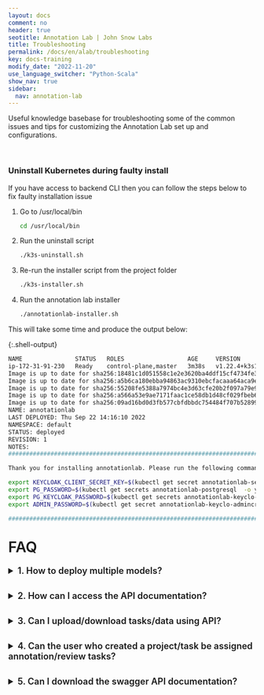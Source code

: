```yaml
---
layout: docs
comment: no
header: true
seotitle: Annotation Lab | John Snow Labs
title: Troubleshooting
permalink: /docs/en/alab/troubleshooting
key: docs-training
modify_date: "2022-11-20"
use_language_switcher: "Python-Scala"
show_nav: true
sidebar:
  nav: annotation-lab
---
```


<style>
  details {
    font-size: 16px;
    margin-bottom: 20px;
  }

  details > p:last-child {
    margin-bottom: 40px;
  }

  summary {
    font-size: 18px;
    font-weight: 600;
    margin-bottom: 10px;
  }

  .anchor {
    font-size: 30px;
    font-weight: 600;
    margin-bottom: 20px;
  }

  .shell-output pre.highlight {
    background-color: #efefef !important;
    color: #4e4e4e;
  }

  .shell-output pre.highlight .nb {
    color: #00a7fa;
  }

  .shell-output code {
    font-family: monospace;
  }

  pre {
    max-height: 500px;
  }
</style>

Useful knowledge basebase for troubleshooting some of the common issues and tips for customizing the Annotation Lab set up and configurations.

<br />

### Uninstall Kubernetes during faulty install

If you have access to backend CLI then you can follow the steps below to fix faulty installation issue

1. Go to /usr/local/bin

   ```sh
   cd /usr/local/bin
   ```

2. Run the uninstall script

   ```sh
   ./k3s-uninstall.sh
   ```

3. Re-run the installer script from the project folder

   ```sh
   ./k3s-installer.sh
   ```

4. Run the annotation lab installer

   ```sh
   ./annotationlab-installer.sh
   ```

This will take some time and produce the output below:

{:.shell-output}

```sh
NAME               STATUS   ROLES                  AGE     VERSION
ip-172-31-91-230   Ready    control-plane,master   3m38s   v1.22.4+k3s1
Image is up to date for sha256:18481c1d051558c1e2e3620ba4ddf15cf4734fe35dc45fbf8065752925753c9d
Image is up to date for sha256:a5b6ca180ebba94863ac9310ebcfacaaa64aca9efaa3b1f07ff4fad90ff76f68
Image is up to date for sha256:55208fe5388a7974bc4e3d63cfe20b2f097a79e99e9d10916752c3f8da560aa6
Image is up to date for sha256:a566a53e9ae7171faac1ce58db1d48cf029fbeb6cbf28cd53fd9651d5039429c
Image is up to date for sha256:09ad16bd0d3fb577cbfdbbdc754484f707b528997d64e431cba19ef7d97ed785
NAME: annotationlab
LAST DEPLOYED: Thu Sep 22 14:16:10 2022
NAMESPACE: default
STATUS: deployed
REVISION: 1
NOTES:
#############################################################################

Thank you for installing annotationlab. Please run the following commands to get the credentials.

export KEYCLOAK_CLIENT_SECRET_KEY=$(kubectl get secret annotationlab-secret --template={{.data.KEYCLOAK_CLIENT_SECRET_KEY}} | base64 --decode; echo)
export PG_PASSWORD=$(kubectl get secrets annotationlab-postgresql  -o yaml | grep '  postgresql-password:' | cut -d ' ' -f 4 | base64 -d; echo)
export PG_KEYCLOAK_PASSWORD=$(kubectl get secrets annotationlab-keyclo-postgres -o yaml | grep '  postgresql-password:' | cut -d ' ' -f 4 | base64 -d; echo)
export ADMIN_PASSWORD=$(kubectl get secret annotationlab-keyclo-admincreds --template={{.data.password}} | base64 --decode; echo)

#############################################################################
```

<br />

<Element name="faq">
<div class="anchor">FAQ</div>

<details markdown="1">
<summary>1. How to deploy multiple models?</summary>

By default the Annotation Lab installation is configured to use only one model server. If you want to deploy multiple model servers then you will need to make some configuration updates to the `annotaionlab-upgrader.sh` script under the `artifacts` folder of your Annotation Lab installation directory. After that you will need to re-run this script for the changes to take effect.

Update the below configuration properties in the `annotaionlab-upgrader.sh` script for deploying upto 3 model servers.

```sh
--set airflow.model_server.count=3
--set model_server.count=3
```

</details>

<details markdown="1">
<summary>2. How can I access the API documentation?</summary>

API documentation is included in the Annotation Lab setup. So you will need to first set up Annotation Lab. Only _admin_ user can view the API documentation available under `Settings > API Integration`.

</details>

<details markdown="1">
<summary>3. Can I upload/download tasks/data using API?</summary>

Yes, it is possible to perform both the upload and download operations using API. There is import and export API for those operations. You can get more details about it from the API documentation.

</details>

<details markdown="1">
<summary>4. Can the user who created a project/task be assigned annotation/review tasks?</summary>

The project owner has by default all permissions (annotator, reviewer, manager). So we do not need to explicitly assign the annotator or reviewer role to the owner for the tasks.

</details>

<details markdown="1">
<summary>5. Can I download the swagger API documentation?</summary>

No. At present you can only access the API documentation directly from the API integration page under `Settings > API Integration`.

</details>

</Element>
